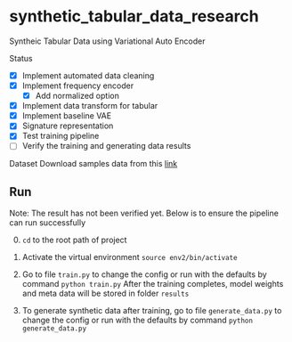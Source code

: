 # synthetic_tabular_data_research
Syntheic Tabular Data using Variational Auto Encoder

Status
- [x] Implement automated data cleaning
- [x] Implement frequency encoder
  - [x] Add normalized option  
- [x] Implement data transform for tabular
- [x] Implement baseline VAE
- [x] Signature representation
- [x] Test training pipeline
- [ ] Verify the training and generating data results

Dataset
Download samples data from this [link](https://drive.google.com/drive/folders/1C_-Pn4uxs1PF42i0Ve9FfN9p6nGZA1oy?usp=sharing)


## Run
Note: The result has not been verified yet. Below is to ensure the pipeline can run successfully

0. `cd` to the root path of project

1. Activate the virtual environment
`source env2/bin/activate`

2. Go to file `train.py` to change the config or run with the defaults by command
`python train.py`
    After the training completes, model weights and meta data will be stored in folder `results`

3. To generate synthetic data after training, go to file `generate_data.py` to change the config or run with the defaults by command
`python generate_data.py`


